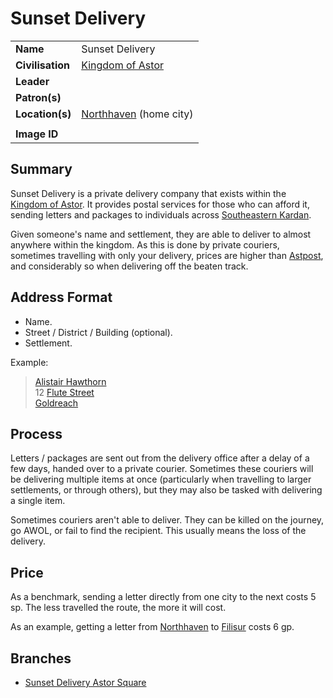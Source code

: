 # Sunset Delivery

|||
| --- | --- |
| **Name** | Sunset Delivery | organisation.4
| **Civilisation** | [Kingdom of Astor](../../civilisations/kingdom-of-astor/kingdom-of-astor.md) |
| **Leader** | |
| **Patron(s)** | |
| **Location(s)** | [Northhaven](../../places/settlements/cities/northhaven.md) (home city) |
|||
| **Image ID** | |

## Summary

Sunset Delivery is a private delivery company that exists within the [Kingdom of Astor](../../civilisations/kingdom-of-astor/kingdom-of-astor.md). It provides postal services for those who can afford it, sending letters and packages to individuals across [Southeastern Kardan](../../places/regions/southeastern-kardan.md).

Given someone's name and settlement, they are able to deliver to almost anywhere within the kingdom. As this is done by private couriers, sometimes travelling with only your delivery, prices are higher than [Astpost](../government/astpost.md), and considerably so when delivering off the beaten track.

## Address Format

- Name.
- Street / District / Building (optional).
- Settlement.

Example:

> [Alistair Hawthorn](../../characters/alistair-hawthorn.md)  
> 12 [Flute Street](../../civilisations/kingdom-of-astor/SETTLEMENTS/GOLDREACH/flute-street.md)  
> [Goldreach](../../civilisations/kingdom-of-astor/SETTLEMENTS/GOLDREACH/README.md)

## Process

Letters / packages are sent out from the delivery office after a delay of a few days, handed over to a private courier. Sometimes these couriers will be delivering multiple items at once (particularly when travelling to larger settlements, or through others), but they may also be tasked with delivering a single item.

Sometimes couriers aren't able to deliver. They can be killed on the journey, go AWOL, or fail to find the recipient. This usually means the loss of the delivery.

## Price

As a benchmark, sending a letter directly from one city to the next costs 5 sp. The less travelled the route, the more it will cost.

As an example, getting a letter from [Northhaven](../../places/settlements/cities/northhaven.md) to [Filisur](../../places/settlements/villages/filisur.md) costs 6 gp.

## Branches

- [Sunset Delivery Astor Square](../../places/buildings/shops/sunset-delivery-astor-square.md)
